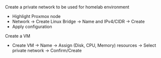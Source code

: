 Create a private network to be used for homelab environment
- Highlight Proxmox node
- Network -> Create Linux Bridge -> Name and IPv4/CIDR -> Create
- Apply configuration

Create a VM
- Create VM -> Name -> Assign (Disk, CPU, Memory) resources -> Select private network -> Confirm/Create

